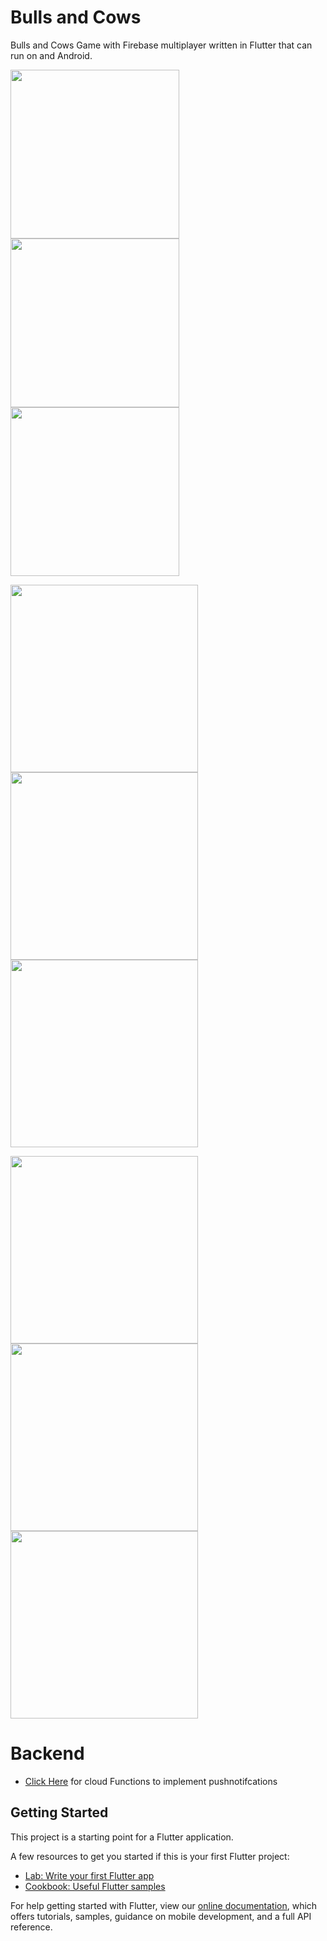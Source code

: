 # Bulls and Cows

Bulls and Cows Game with Firebase multiplayer written in Flutter that can run on and Android.


<img src='Images/login.jpg' width='270'>  <img src='Images/home.jpg' width='270'> <img src='Images/howToPlay.jpg' width='270'>

<img src='Images/singlePlayer.jpg' width='300'>  <img src='Images/vsPlayer.jpg' width='300'> <img src='Images/vsAndroid.jpg' width='300'>

<img src='Images/playerList.jpg' width='300'>  <img src='Images/invite.jpg' width='300'> <img src='Images/profile.jpg' width='300'>

# Backend
- [Click Here](https://github.com/aditya383/CowsAndBulls-Backend) for cloud Functions to implement pushnotifcations

## Getting Started

This project is a starting point for a Flutter application.

A few resources to get you started if this is your first Flutter project:

- [Lab: Write your first Flutter app](https://flutter.dev/docs/get-started/codelab)
- [Cookbook: Useful Flutter samples](https://flutter.dev/docs/cookbook)

For help getting started with Flutter, view our
[online documentation](https://flutter.dev/docs), which offers tutorials,
samples, guidance on mobile development, and a full API reference.
